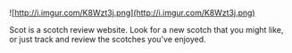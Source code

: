 ![http://i.imgur.com/K8Wzt3j.png](http://i.imgur.com/K8Wzt3j.png)

Scot is a scotch review website. Look for a new scotch that you might like, or
just track and review the scotches you've enjoyed.